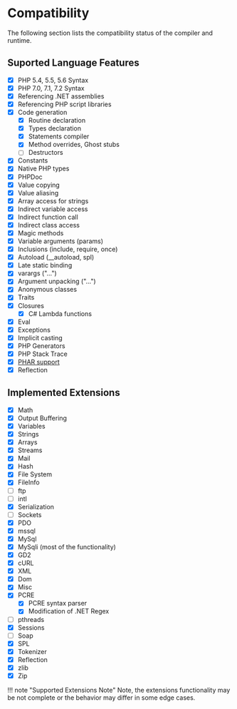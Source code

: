 # Compatibility

The following section lists the compatibility status of the compiler and runtime.

## Suported Language Features

- [x] PHP 5.4, 5.5, 5.6 Syntax
- [x] PHP 7.0, 7.1, 7.2 Syntax
- [x] Referencing .NET assemblies
- [x] Referencing PHP script libraries
- [x] Code generation
  * [x] Routine declaration
  * [x] Types declaration
  * [x] Statements compiler
  * [x] Method overrides, Ghost stubs
  * [ ] Destructors
- [x] Constants
- [x] Native PHP types
- [x] PHPDoc
- [x] Value copying
- [x] Value aliasing
- [x] Array access for strings
- [x] Indirect variable access
- [x] Indirect function call
- [x] Indirect class access
- [x] Magic methods
- [x] Variable arguments (params)
- [x] Inclusions (include, require, once)
- [x] Autoload (__autoload, spl)
- [x] Late static binding
- [x] varargs ("...")
- [x] Argument unpacking ("...")
- [x] Anonymous classes
- [x] Traits
- [x] Closures
  * [x] C# Lambda functions
- [x] Eval
- [x] Exceptions
- [x] Implicit casting
- [x] PHP Generators
- [x] PHP Stack Trace
- [x] [PHAR support](https://github.com/peachpiecompiler/peachpie/issues/83)
- [x] Reflection

## Implemented Extensions

- [x] Math
- [x] Output Buffering
- [x] Variables
- [x] Strings
- [x] Arrays
- [x] Streams
- [x] Mail
- [x] Hash
- [x] File System
- [x] FileInfo
- [ ] ftp
- [ ] intl
- [x] Serialization
- [ ] Sockets
- [x] PDO
- [x] mssql
- [x] MySql
- [x] MySqli (most of the functionality)
- [x] GD2
- [x] cURL
- [x] XML
- [x] Dom
- [x] Misc
- [x] PCRE
  * [x] PCRE syntax parser
  * [x] Modification of .NET Regex
- [ ] pthreads
- [x] Sessions
- [ ] Soap
- [x] SPL
- [x] Tokenizer
- [x] Reflection
- [x] zlib
- [x] Zip

!!! note "Supported Extensions Note"
    Note, the extensions functionality may be not complete or the behavior may differ in some edge cases.
